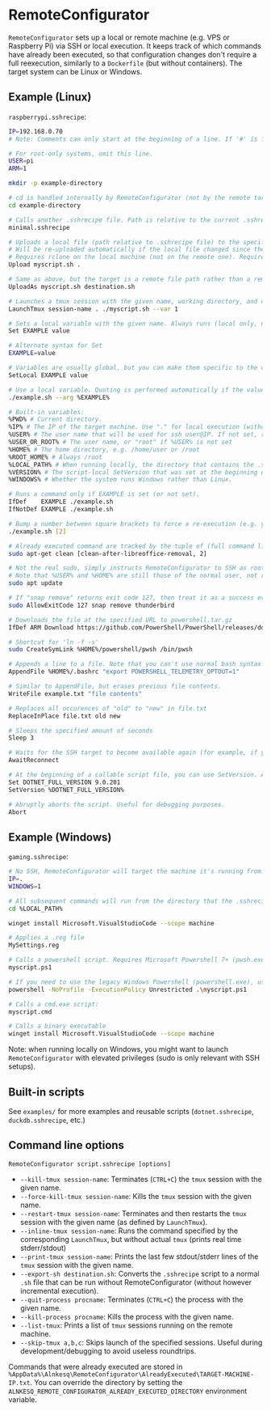 # RemoteConfigurator

`RemoteConfigurator` sets up a local or remote machine (e.g. VPS or Raspberry Pi) via SSH or local execution.
It keeps track of which commands have already been executed, so that configuration changes don't require a full reexecution, similarly to a `Dockerfile` (but without containers).
The target system can be Linux or Windows.

## Example (Linux)

`raspberrypi.sshrecipe`:
```bash
IP=192.168.0.70
# Note: Comments can only start at the beginning of a line. If '#' is found later, it will be considered part of the arguments.

# For root-only systems, omit this line.
USER=pi
ARM=1

mkdir -p example-directory

# cd is handled internally by RemoteConfigurator (not by the remote target's Bash). It's always "executed" and doesn't require any network roundtrips.
cd example-directory

# Calls another .sshrecipe file. Path is relative to the current .sshrecipe.
minimal.sshrecipe

# Uploads a local file (path relative to .sshrecipe file) to the specified remote directory (path relative to the remote current directory). If extension is .sh, chmod +x is automatically executed.
# Will be re-uploaded automatically if the local file changed since the previous execution.
# Requires rclone on the local machine (not on the remote one). Requires a .ssh/id_ed25519 private key on the local machine.
Upload myscript.sh .

# Same as above, but the target is a remote file path rather than a remote directory path.
UploadAs myscript.sh destination.sh

# Launches a tmux session with the given name, working directory, and command (if a session with the same name doesn't already exist). Always runs, unless --skip-tmux is used.
LaunchTmux session-name . ./myscript.sh --var 1

# Sets a local variable with the given name. Always runs (local only, no network roundtrips). These are *not* environment variables.
Set EXAMPLE value

# Alternate syntax for Set
EXAMPLE=value

# Variables are usually global, but you can make them specific to the current script. Once the currently called script returns to the caller, the caller will see its intact previous variables.
SetLocal EXAMPLE value

# Use a local variable. Quoting is performed automatically if the value requires quoting. RemoteConfigurator uses Windows-style variable substitution (%name%), to clarify that expansion is done locally be RemoteConfigurator, not remotely by Bash.
./example.sh --arg %EXAMPLE%

# Built-in variables:
%PWD% # Current directory.
%IP% # The IP of the target machine. Use "." for local execution (without SSH).
%USER% # The user name that will be used for ssh user@IP. If not set, root@IP will be used.
%USER_OR_ROOT% # The user name, or "root" if %USER% is not set
%HOME% # The home directory, e.g. /home/user or /root
%ROOT_HOME% # Always /root
%LOCAL_PATH% # When running locally, the directory that contains the .sshrecipe file.
%VERSION% # The script-local SetVersion that was set at the beginning of a callable script.
%WINDOWS% # Whether the system runs Windows rather than Linux.

# Runs a command only if EXAMPLE is set (or not set).
IfDef    EXAMPLE ./example.sh
IfNotDef EXAMPLE ./example.sh

# Bump a number between square brackets to force a re-execution (e.g. you tweaked some environmental context that causes a re-execution to be necessary)
./example.sh [2]

# Already executed command are tracked by the tuple of (full command line, current directory, remote machine, bump version), but if this is not enough (e.g. the same identical command must be re-executed multiple times at different points of the script), then you can add a nickname to the command, which contributes to the identification tuple.
sudo apt-get clean [clean-after-libreoffice-removal, 2]

# Not the real sudo, simply instructs RemoteConfigurator to SSH as root for this instruction rather than the usual %USER%
# Note that %USER% and %HOME% are still those of the normal user, not root.
sudo apt update

# If "snap remove" returns exit code 127, then treat it as a success even if it's non-zero. Comma separated.
sudo AllowExitCode 127 snap remove thunderbird 

# Downloads the file at the specified URL to powershell.tar.gz
IfDef ARM Download https://github.com/PowerShell/PowerShell/releases/download/v7.4.5/powershell-7.4.5-linux-arm64.tar.gz powershell.tar.gz [download-powershell, 6]

# Shortcut for 'ln -f -s'
sudo CreateSymLink %HOME%/powershell/pwsh /bin/pwsh

# Appends a line to a file. Note that you can't use normal bash syntax or pipe redirections, unless you wrap it in bash -c "script" as a single argument.
AppendFile %HOME%/.bashrc "export POWERSHELL_TELEMETRY_OPTOUT=1"

# Similar to AppendFile, but erases previous file contents.
WriteFile example.txt "file contents"

# Replaces all occurences of "old" to "new" in file.txt
ReplaceInPlace file.txt old new

# Sleeps the specified amount of seconds
Sleep 3

# Waits for the SSH target to become available again (for example, if your previous command was a sudo reboot). In such case, to avoid race conditions with the shutdown, you might want to Sleep a few seconds anyways before the AwaitReconnect.
AwaitReconnect

# At the beginning of a callable script file, you can use SetVersion. All the commands in this script will be keyed by the specified string, so that if you bump that version, the whole callable script will be reexecuted.
Set DOTNET_FULL_VERSION 9.0.201
SetVersion %DOTNET_FULL_VERSION%

# Abruptly aborts the script. Useful for debugging purposes.
Abort

```

## Example (Windows)

`gaming.sshrecipe`:
```bash
# No SSH, RemoteConfigurator will target the machine it's running from.
IP=.
WINDOWS=1

# All subsequent commands will run from the directory that the .sshrecipe file resides in (otherwise the default would be "C:\Users\YourName" for consistency with SSH)
cd %LOCAL_PATH%

winget install Microsoft.VisualStudioCode --scope machine

# Applies a .reg file
MySettings.reg

# Calls a powershell script. Requires Microsoft Powershell 7+ (pwsh.exe).
myscript.ps1

# If you need to use the legacy Windows Powershell (powershell.exe), use instead:
powershell -NoProfile -ExecutionPolicy Unrestricted .\myscript.ps1

# Calls a cmd.exe script:
myscript.cmd

# Calls a binary executable
winget install Microsoft.VisualStudioCode --scope machine
```

Note: when running locally on Windows, you might want to launch `RemoteConfigurator` with elevated privileges (sudo is only relevant with SSH setups).

## Built-in scripts
See `examples/` for more examples and reusable scripts (`dotnet.sshrecipe`, `duckdb.sshrecipe`, etc.)

## Command line options

`RemoteConfigurator script.sshrecipe [options]`

* `--kill-tmux session-name`: Terminates (`CTRL+C`) the `tmux` session with the given name.
* `--force-kill-tmux session-name`: Kills the `tmux` session with the given name.
* `--restart-tmux session-name`: Terminates and then restarts the `tmux` session with the given name (as defined by `LaunchTmux`).
* `--inline-tmux session-name`: Runs the command specified by the corresponding `LaunchTmux`, but without actual `tmux` (prints real time stderr/stdout)
* `--print-tmux session-name`: Prints the last few stdout/stderr lines of the `tmux` session with the given name.
* `--export-sh destination.sh`: Converts the `.sshrecipe` script to a normal `.sh` file that can be run without RemoteConfigurator (without however incremental execution).
* `--quit-process procname`: Terminates (`CTRL+C`) the process with the given name.
* `--kill-process procname`: Kills the process with the given name.
* `--list-tmux`: Prints a list of `tmux` sessions running on the remote machine.
* `--skip-tmux a,b,c`: Skips launch of the specified sessions. Useful during development/debugging to avoid useless roundtrips.

Commands that were already executed are stored in `%AppData%\Alnkesq\RemoteConfigurator\AlreadyExecuted\TARGET-MACHINE-IP.txt`. You can override the directory by setting the `ALNKESQ_REMOTE_CONFIGURATOR_ALREADY_EXECUTED_DIRECTORY` environment variable.